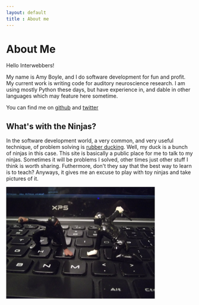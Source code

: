 ```yaml
---
layout: default
title : About me
---
```

About Me
========

Hello Interwebbers!

My name is Amy Boyle, and I do software development for fun and profit. My current work is writing code for auditory neuroscience research. I am using mostly Python these days, but have experience in, and dable in other languages which may feature here sometime.

You can find me on [github](https://github.com/boylea) and [twitter](https://twitter.com/amylouboyle)

What's with the Ninjas?
-----------------------

In the software development world, a very common, and very useful technique, of problem solving is [rubber ducking](http://en.wikipedia.org/wiki/Rubber_duck_debugging). Well, my duck is a bunch of ninjas in this case. This site is basically a public place for me to talk to my ninjas. Sometimes it will be problems I solved, other times just other stuff I think is worth sharing. Futhermore, don't they say that the best way to learn is to teach? Anyways, it gives me an excuse to play with toy ninjas and take pictures of it.

<img src="images/keyboardduel.png" alt="ninjaduel" style="width: 400px;"/>